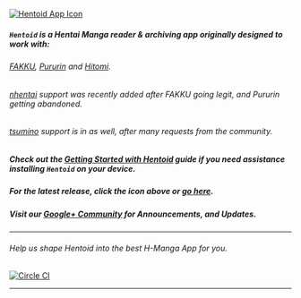 <!--
  Title: Hentoid
  Description: Doujinshi Android App
-->

[![Hentoid App Icon](https://github.com/avluis/Hentoid-Resources/raw/master/wiki/assets/img/ic_launcher-web.png)](https://github.com/csaki/Hentoid/releases/latest)

##### `Hentoid` is a Hentai Manga reader & archiving app originally designed to work with:
###### [FAKKU](http://fakku.net/), [Pururin](https://github.com/avluis/Hentoid-Resources/blob/master/repo/assets/img/pururin.jpg) and [Hitomi](http://hitomi.la/).
###### [nhentai](http://nhentai.net/) support was recently added after FAKKU going legit, and Pururin getting abandoned.
###### [tsumino](http://tsumino.com/) support is in as well, after many requests from the community.
##### Check out the [Getting Started with Hentoid](https://github.com/csaki/Hentoid/wiki/Getting-Started-with-Hentoid) guide if you need assistance installing `Hentoid` on your device.
##### For the latest release, click the icon above or [go here](https://github.com/csaki/Hentoid/releases/latest).

##### Visit our [Google+ Community](https://plus.google.com/communities/110496467189870321840) for Announcements, and Updates.
___
###### Help us shape Hentoid into the best H-Manga App for you.
[![Circle CI](https://circleci.com/gh/avluis/Hentoid.svg?style=shield&circle-token=bb41b75f5b24c8d08258a88fe3dd04a88be7c8cb)](https://circleci.com/gh/avluis/Hentoid)
___

<meta name='keywords' content='doujin, doujinshi, download doujinshi, android app, doujin android app, doujinshi android app, doujin android download, doujinshi android download'>